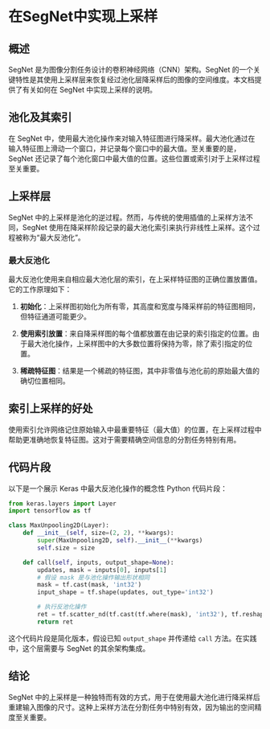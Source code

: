 # 在SegNet中实现上采样

## 概述

SegNet 是为图像分割任务设计的卷积神经网络（CNN）架构。SegNet 的一个关键特性是其使用上采样层来恢复经过池化层降采样后的图像的空间维度。本文档提供了有关如何在 SegNet 中实现上采样的说明。

## 池化及其索引

在 SegNet 中，使用最大池化操作来对输入特征图进行降采样。最大池化通过在输入特征图上滑动一个窗口，并记录每个窗口中的最大值。至关重要的是，SegNet 还记录了每个池化窗口中最大值的位置。这些位置或索引对于上采样过程至关重要。

## 上采样层

SegNet 中的上采样是池化的逆过程。然而，与传统的使用插值的上采样方法不同，SegNet 使用在降采样阶段记录的最大池化索引来执行非线性上采样。这个过程被称为“最大反池化”。

### 最大反池化

最大反池化使用来自相应最大池化层的索引，在上采样特征图的正确位置放置值。它的工作原理如下：

1. **初始化**：上采样图初始化为所有零，其高度和宽度与降采样前的特征图相同，但特征通道可能更少。

2. **使用索引放置**：来自降采样图的每个值都放置在由记录的索引指定的位置。由于最大池化操作，上采样图中的大多数位置将保持为零，除了索引指定的位置。

3. **稀疏特征图**：结果是一个稀疏的特征图，其中非零值与池化前的原始最大值的确切位置相同。

## 索引上采样的好处

使用索引允许网络记住原始输入中最重要特征（最大值）的位置，在上采样过程中帮助更准确地恢复特征图。这对于需要精确空间信息的分割任务特别有用。

## 代码片段

以下是一个展示 Keras 中最大反池化操作的概念性 Python 代码片段：

```python
from keras.layers import Layer
import tensorflow as tf

class MaxUnpooling2D(Layer):
    def __init__(self, size=(2, 2), **kwargs):
        super(MaxUnpooling2D, self).__init__(**kwargs)
        self.size = size

    def call(self, inputs, output_shape=None):
        updates, mask = inputs[0], inputs[1]
        # 假设 mask 是与池化操作输出形状相同
        mask = tf.cast(mask, 'int32')
        input_shape = tf.shape(updates, out_type='int32')

        # 执行反池化操作
        ret = tf.scatter_nd(tf.cast(tf.where(mask), 'int32'), tf.reshape(updates, [-1]), output_shape)
        return ret
```

这个代码片段是简化版本，假设已知 `output_shape` 并传递给 `call` 方法。在实践中，这个层需要与 SegNet 的其余架构集成。

## 结论

SegNet 中的上采样是一种独特而有效的方式，用于在使用最大池化进行降采样后重建输入图像的尺寸。这种上采样方法在分割任务中特别有效，因为输出的空间精度至关重要。
